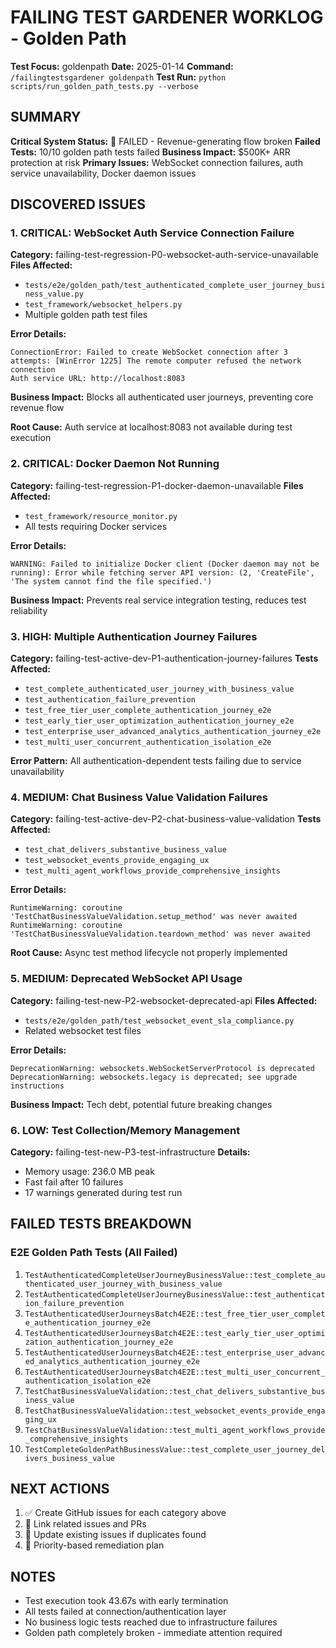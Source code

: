 # FAILING TEST GARDENER WORKLOG - Golden Path
**Test Focus:** goldenpath
**Date:** 2025-01-14
**Command:** `/failingtestsgardener goldenpath`
**Test Run:** `python scripts/run_golden_path_tests.py --verbose`

## SUMMARY
**Critical System Status:** 🔴 FAILED - Revenue-generating flow broken
**Failed Tests:** 10/10 golden path tests failed
**Business Impact:** $500K+ ARR protection at risk
**Primary Issues:** WebSocket connection failures, auth service unavailability, Docker daemon issues

## DISCOVERED ISSUES

### 1. CRITICAL: WebSocket Auth Service Connection Failure
**Category:** failing-test-regression-P0-websocket-auth-service-unavailable
**Files Affected:**
- `tests/e2e/golden_path/test_authenticated_complete_user_journey_business_value.py`
- `test_framework/websocket_helpers.py`
- Multiple golden path test files

**Error Details:**
```
ConnectionError: Failed to create WebSocket connection after 3 attempts: [WinError 1225] The remote computer refused the network connection
Auth service URL: http://localhost:8083
```

**Business Impact:** Blocks all authenticated user journeys, preventing core revenue flow

**Root Cause:** Auth service at localhost:8083 not available during test execution

### 2. CRITICAL: Docker Daemon Not Running
**Category:** failing-test-regression-P1-docker-daemon-unavailable
**Files Affected:**
- `test_framework/resource_monitor.py`
- All tests requiring Docker services

**Error Details:**
```
WARNING: Failed to initialize Docker client (Docker daemon may not be running): Error while fetching server API version: (2, 'CreateFile', 'The system cannot find the file specified.')
```

**Business Impact:** Prevents real service integration testing, reduces test reliability

### 3. HIGH: Multiple Authentication Journey Failures
**Category:** failing-test-active-dev-P1-authentication-journey-failures
**Tests Affected:**
- `test_complete_authenticated_user_journey_with_business_value`
- `test_authentication_failure_prevention`
- `test_free_tier_user_complete_authentication_journey_e2e`
- `test_early_tier_user_optimization_authentication_journey_e2e`
- `test_enterprise_user_advanced_analytics_authentication_journey_e2e`
- `test_multi_user_concurrent_authentication_isolation_e2e`

**Error Pattern:** All authentication-dependent tests failing due to service unavailability

### 4. MEDIUM: Chat Business Value Validation Failures
**Category:** failing-test-active-dev-P2-chat-business-value-validation
**Tests Affected:**
- `test_chat_delivers_substantive_business_value`
- `test_websocket_events_provide_engaging_ux`
- `test_multi_agent_workflows_provide_comprehensive_insights`

**Error Details:**
```
RuntimeWarning: coroutine 'TestChatBusinessValueValidation.setup_method' was never awaited
RuntimeWarning: coroutine 'TestChatBusinessValueValidation.teardown_method' was never awaited
```

**Root Cause:** Async test method lifecycle not properly implemented

### 5. MEDIUM: Deprecated WebSocket API Usage
**Category:** failing-test-new-P2-websocket-deprecated-api
**Files Affected:**
- `tests/e2e/golden_path/test_websocket_event_sla_compliance.py`
- Related websocket test files

**Error Details:**
```
DeprecationWarning: websockets.WebSocketServerProtocol is deprecated
DeprecationWarning: websockets.legacy is deprecated; see upgrade instructions
```

**Business Impact:** Tech debt, potential future breaking changes

### 6. LOW: Test Collection/Memory Management
**Category:** failing-test-new-P3-test-infrastructure
**Details:**
- Memory usage: 236.0 MB peak
- Fast fail after 10 failures
- 17 warnings generated during test run

## FAILED TESTS BREAKDOWN

### E2E Golden Path Tests (All Failed)
1. `TestAuthenticatedCompleteUserJourneyBusinessValue::test_complete_authenticated_user_journey_with_business_value`
2. `TestAuthenticatedCompleteUserJourneyBusinessValue::test_authentication_failure_prevention`
3. `TestAuthenticatedUserJourneysBatch4E2E::test_free_tier_user_complete_authentication_journey_e2e`
4. `TestAuthenticatedUserJourneysBatch4E2E::test_early_tier_user_optimization_authentication_journey_e2e`
5. `TestAuthenticatedUserJourneysBatch4E2E::test_enterprise_user_advanced_analytics_authentication_journey_e2e`
6. `TestAuthenticatedUserJourneysBatch4E2E::test_multi_user_concurrent_authentication_isolation_e2e`
7. `TestChatBusinessValueValidation::test_chat_delivers_substantive_business_value`
8. `TestChatBusinessValueValidation::test_websocket_events_provide_engaging_ux`
9. `TestChatBusinessValueValidation::test_multi_agent_workflows_provide_comprehensive_insights`
10. `TestCompleteGoldenPathBusinessValue::test_complete_user_journey_delivers_business_value`

## NEXT ACTIONS
1. ✅ Create GitHub issues for each category above
2. 🔲 Link related issues and PRs
3. 🔲 Update existing issues if duplicates found
4. 🔲 Priority-based remediation plan

## NOTES
- Test execution took 43.67s with early termination
- All tests failed at connection/authentication layer
- No business logic tests reached due to infrastructure failures
- Golden path completely broken - immediate attention required